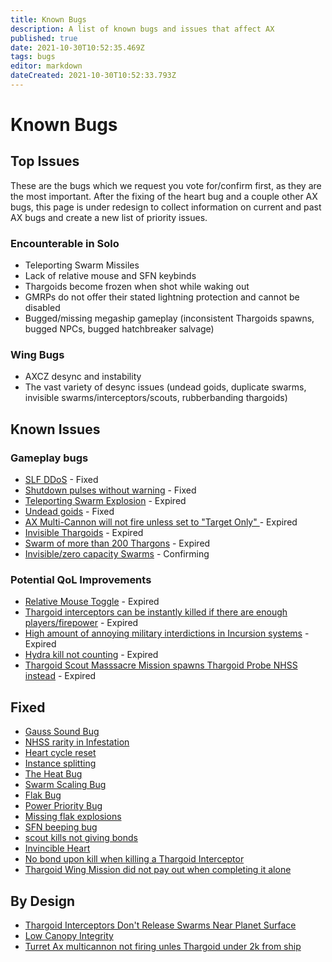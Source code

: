 ```yaml
---
title: Known Bugs
description: A list of known bugs and issues that affect AX
published: true
date: 2021-10-30T10:52:35.469Z
tags: bugs
editor: markdown
dateCreated: 2021-10-30T10:52:33.793Z
---
```


# Known Bugs

## Top Issues
These are the bugs which we request you vote for/confirm first, as they are the most important. After the fixing of the heart bug and a couple other AX bugs, this page is under redesign to collect information on current and past AX bugs and create a new list of priority issues.
### Encounterable in Solo
- Teleporting Swarm Missiles
- Lack of relative mouse and SFN keybinds
- Thargoids become frozen when shot while waking out
- GMRPs do not offer their stated lightning protection and cannot be disabled
- Bugged/missing megaship gameplay (inconsistent Thargoids spawns, bugged NPCs, bugged hatchbreaker salvage)

### Wing Bugs
- AXCZ desync and instability
- The vast variety of desync issues (undead goids, duplicate swarms, invisible swarms/interceptors/scouts, rubberbanding thargoids)

## Known Issues
### Gameplay bugs
- [SLF DDoS](https://issues.frontierstore.net/issue-detail/1955) - Fixed
- [Shutdown pulses without warning](https://issues.frontierstore.net/issue-detail/2479) - Fixed
- [Teleporting Swarm Explosion](https://issues.frontierstore.net/issue-detail/9629) - Expired
- [Undead goids](https://issues.frontierstore.net/issue-detail/2474) - Fixed
- [AX Multi-Cannon will not fire unless set to "Target Only"    ](https://issues.frontierstore.net/issue-detail/2973) - Expired
- [Invisible Thargoids](https://issues.frontierstore.net/issue-detail/1544) - Expired
- [Swarm of more than 200 Thargons](https://issues.frontierstore.net/issue-detail/252) - Expired
- [Invisible/zero capacity Swarms](https://issues.frontierstore.net/issue-detail/2477) - Confirming

### Potential QoL Improvements
- [Relative Mouse Toggle](https://issues.frontierstore.net/issue-detail/11760) - Expired
- [Thargoid interceptors can be instantly killed if there are enough players/firepower](https://issues.frontierstore.net/issue-detail/2860) - Expired
- [High amount of annoying military interdictions in Incursion systems](https://issues.frontierstore.net/issue-detail/1711) - Expired
- [Hydra kill not counting](https://issues.frontierstore.net/issue-detail/2332) - Expired
- [Thargoid Scout Masssacre Mission spawns Thargoid Probe NHSS instead](https://issues.frontierstore.net/issue-detail/2745) - Expired


## Fixed
- [Gauss Sound Bug](https://issues.frontierstore.net/issue-detail/194)
- [NHSS rarity in Infestation](https://issues.frontierstore.net/issue-detail/176)
- [Heart cycle reset](https://issues.frontierstore.net/issue-detail/2478)
- [Instance splitting](https://issues.frontierstore.net/issue-detail/2476)
- [The Heat Bug](https://issues.frontierstore.net/issue-detail/180)
- [Swarm Scaling Bug](https://issues.frontierstore.net/issue-detail/185)
- [Flak Bug](https://issues.frontierstore.net/issue-detail/193)
- [Power Priority Bug](https://issues.frontierstore.net/issue-detail/775)
- [Missing flak explosions](https://issues.frontierstore.net/issue-detail/828)
- [SFN beeping bug](https://issues.frontierstore.net/issue-detail/10439)
- [scout kills not giving bonds](https://issues.frontierstore.net/issue-detail/11896)
- [Invincible Heart](https://issues.frontierstore.net/issue-detail/2440)
- [No bond upon kill when killing a Thargoid Interceptor](https://issues.frontierstore.net/issue-detail/2475)
- [Thargoid Wing Mission did not pay out when completing it alone](https://issues.frontierstore.net/issue-detail/2670)

## By Design
- [Thargoid Interceptors Don't Release Swarms Near Planet Surface](https://issues.frontierstore.net/issue-detail/237)
- [Low Canopy Integrity](https://issues.frontierstore.net/issue-detail/1081)
- [Turret Ax multicannon not firing unles Thargoid under 2k from ship](https://issues.frontierstore.net/issue-detail/3632)


